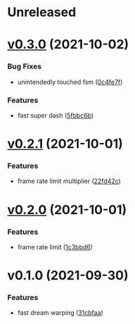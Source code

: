 # Unreleased

# [v0.3.0](https://github.com/Clazex/HollowKnight.GodSeekerPlus/compare/v0.2.1...v0.3.0) (2021-10-02)

### Bug Fixes

* unintendedly touched fsm ([0c4fe7f](https://github.com/Clazex/HollowKnight.GodSeekerPlus/commit/0c4fe7f7d8e06e017cf666c32c4a91b6757a2c08))

### Features

* fast super dash ([5fbbc6b](https://github.com/Clazex/HollowKnight.GodSeekerPlus/commit/5fbbc6bbc1229f4aaca4f8141b778929f472073b))

# [v0.2.1](https://github.com/Clazex/HollowKnight.GodSeekerPlus/compare/v0.2.0...v0.2.1) (2021-10-01)

### Features

* frame rate limit multiplier ([22fd42c](https://github.com/Clazex/HollowKnight.GodSeekerPlus/commit/22fd42c432a6e3d41fea4e9d3762422321c9981d))

# [v0.2.0](https://github.com/Clazex/HollowKnight.GodSeekerPlus/compare/v0.1.0...v0.2.0) (2021-10-01)

### Features

* frame rate limit ([1c3bbd6](https://github.com/Clazex/HollowKnight.GodSeekerPlus/commit/1c3bbd60d1c83908b344a25c21e6882c0d040d35))

# v0.1.0 (2021-09-30)

### Features

* fast dream warping ([31cbfaa](https://github.com/Clazex/HollowKnight.GodSeekerPlus/commit/31cbfaab0827c48e5d4b93347d6a87d549a9423e))
